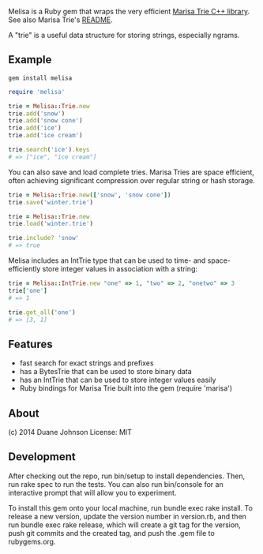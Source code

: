 Melisa is a Ruby gem that wraps the very efficient [Marisa Trie C++ library](https://github.com/s-yata/marisa-trie). See also Marisa Trie's [README](https://www.s-yata.jp/marisa-trie/docs/readme.en.html).

A "trie" is a useful data structure for storing strings, especially ngrams.

Example
-------

```gem install melisa```

```ruby
require 'melisa'

trie = Melisa::Trie.new
trie.add('snow')
trie.add('snow cone')
trie.add('ice')
trie.add('ice cream')

trie.search('ice').keys
# => ["ice", "ice cream"]
```

You can also save and load complete tries. Marisa Tries are space efficient, often achieving significant compression over regular string or hash storage.

```ruby
trie = Melisa::Trie.new(['snow', 'snow cone'])
trie.save('winter.trie')
```

```ruby
trie = Melisa::Trie.new
trie.load('winter.trie')

trie.include? 'snow'
# => true
```

Melisa includes an IntTrie type that can be used to time- and space-efficiently store integer values in association with a string:

```ruby
trie = Melisa::IntTrie.new "one" => 1, "two" => 2, "onetwo" => 3
trie['one']
# => 1

trie.get_all('one')
# => [3, 1]
```

Features
--------
 - fast search for exact strings and prefixes
 - has a BytesTrie that can be used to store binary data
 - has an IntTrie that can be used to store integer values easily
 - Ruby bindings for Marisa Trie built into the gem (require 'marisa')


About
-----
(c) 2014 Duane Johnson
License: MIT

## Development

After checking out the repo, run bin/setup to install dependencies. Then, run rake spec to run the tests. You can also run bin/console for an interactive prompt that will allow you to experiment.

To install this gem onto your local machine, run bundle exec rake install. To release a new version, update the version number in version.rb, and then run bundle exec rake release, which will create a git tag for the version, push git commits and the created tag, and push the .gem file to rubygems.org.
